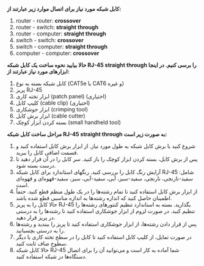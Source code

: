 **کابل شبکه مورد نیاز برای اتصال موارد زیر عبارتند از:**

1. router - router: **crossover**
2. router - switch: **straight through**
3. router - computer: **straight through**
4. switch - switch: **crossover**
5. switch - computer: **straight through**
6. computer - computer: **crossover**

**حالا بیایید نحوه ساخت یک کابل شبکه RJ-45 straight through را برسی کنیم. در اینجا ابزارهای مورد نیاز عبارتند از:**

1. کابل شبکه بسته به نوع (CAT5e یا CAT6 و غیره)
2. پریز RJ-45
3. ابزار تخته کاری (patch panel) (اختیاری)
4. کلیپ کابل (cable clip) (اختیاری)
5. ابزار جوشکاری (crimping tool)
6. ابزار برش کابل (cable cutter)
7. بسته کردن ابزار کوچک (small handheld tool)

**مراحل ساخت کابل شبکه RJ-45 straight through به صورت زیر است:**

1. شروع کنید با برش کابل شبکه به طول مورد نیاز. از ابزار برش کابل استفاده کنید و قسمت اضافی کابل را ببرید.
2. پس از برش کابل، بسته کردن ابزار کوچک را باز کنید. سر کابل را در آن قرار دهید تا درست بسته شود.
3. آرایش رنگ کابل را بررسی کنید. رنگهای استاندارد برای کابل شبکه RJ-45 شامل: سفید-نارنجی، نارنجی، سفید-سبز، آبی، سفید-آبی، سبز، سفید-قهوه‌ای و قهوه‌ای است.
4. از ابزار برش کابل استفاده کنید تا تمام رشته‌ها را در یک طول منظم قطع کنید. حتماً اطمینان حاصل کنید که اندازه رشته‌ها به اندازه مناسبی قطع شده باشد.
5. حالا کابل را به پریز RJ-45 بگذارید. بسته به استاندارد تنظیم کنتورهای رشته‌ها را تنظیم کنید. در صورت لزوم از ابزار جوشکاری استفاده کنید تا رشته‌ها را به درستی در پریز قرار دهید.
6. پس از قرار دادن رشته‌ها، از ابزار جوشکاری استفاده کنید تا پریز را ببندید و رشته‌ها را به درستی بچسبانید.
7. در صورت تمایل، از کلیپ کابل استفاده کنید تا کابل را در سطح تخته کاری یا دیگر سطوح صاف ثابت کنید.
8. حالا کابل شبکه RJ-45 شما آماده به کار است و می‌توانید آن را برای اتصال دستگاه‌ها در شبکه استفاده کنید.

